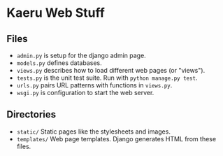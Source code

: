 # Kaeru Web Stuff

## Files

* `admin.py` is setup for the django admin page.
* `models.py` defines databases.
* `views.py` describes how to load different web pages (or "views").
* `tests.py` is the unit test suite. Run with `python manage.py test`.
* `urls.py` pairs URL patterns with functions in `views.py`.
* `wsgi.py` is configuration to start the web server.

## Directories

* `static/` Static pages like the stylesheets and images.
* `templates/` Web page templates. Django generates HTML from these files.
